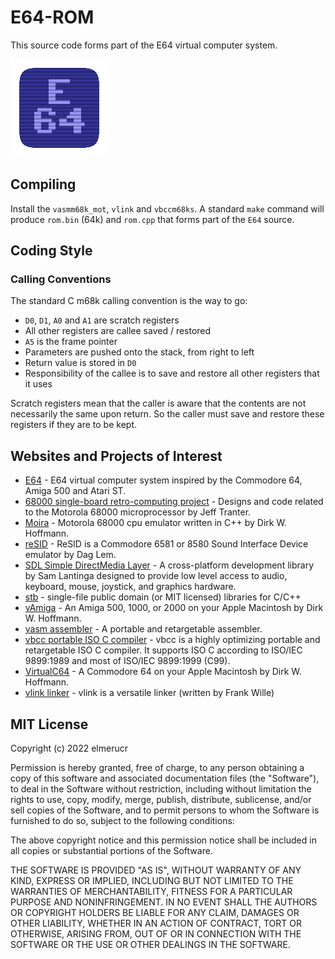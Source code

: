 # E64-ROM

This source code forms part of the E64 virtual computer system.

![E64](./docs/E64_icon_156x156.png)

## Compiling

Install the ```vasmm68k_mot```, ```vlink``` and ```vbccm68ks```. A standard ```make``` command will produce ```rom.bin``` (64k) and ```rom.cpp``` that forms part of the ```E64``` source.

## Coding Style

### Calling Conventions

The standard C m68k calling convention is the way to go:

* ``D0``, ``D1``, ``A0`` and ``A1`` are scratch registers
* All other registers are callee saved / restored
* ``A5`` is the frame pointer
* Parameters are pushed onto the stack, from right to left
* Return value is stored in ``D0``
* Responsibility of the callee is to save and restore all other registers that it uses

Scratch registers mean that the caller is aware that the contents are not necessarily the same upon return. So the caller must save and restore these registers if they are to be kept.

## Websites and Projects of Interest

* [E64](https://github.com/elmerucr/E64) - E64 virtual computer system inspired by the Commodore 64, Amiga 500 and Atari ST.
* [68000 single-board retro-computing project](https://github.com/jefftranter/68000) - Designs and code related to the Motorola 68000 microprocessor by Jeff Tranter.
* [Moira](https://github.com/dirkwhoffmann/Moira) - Motorola 68000 cpu emulator written in C++ by Dirk W. Hoffmann.
* [reSID](http://www.zimmers.net/anonftp/pub/cbm/crossplatform/emulators/resid/index.html) - ReSID is a Commodore 6581 or 8580 Sound Interface Device emulator by Dag Lem.
* [SDL Simple DirectMedia Layer](https://www.libsdl.org) - A cross-platform development library by Sam Lantinga designed to provide low level access to audio, keyboard, mouse, joystick, and graphics hardware.
* [stb](https://github.com/nothings/stb) - single-file public domain (or MIT licensed) libraries for C/C++
* [vAmiga](https://dirkwhoffmann.github.io/vAmiga/) - An Amiga 500, 1000, or 2000 on your Apple Macintosh by Dirk W. Hoffmann.
* [vasm assembler](http://sun.hasenbraten.de/vasm/) - A portable and retargetable assembler.
* [vbcc portable ISO C compiler](http://www.compilers.de/vbcc.html) - vbcc is a highly optimizing portable and retargetable ISO C compiler. It supports ISO C according to ISO/IEC 9899:1989 and most of ISO/IEC 9899:1999 (C99).
* [VirtualC64](https://dirkwhoffmann.github.io/virtualc64/) - A Commodore 64 on your Apple Macintosh by Dirk W. Hoffmann.
* [vlink linker](http://www.compilers.de/vlink.html) - vlink is a versatile linker (written by Frank Wille)

## MIT License

Copyright (c) 2022 elmerucr

Permission is hereby granted, free of charge, to any person obtaining a copy of this software and associated documentation files (the "Software"), to deal in the Software without restriction, including without limitation the rights to use, copy, modify, merge, publish, distribute, sublicense, and/or sell copies of the Software, and to permit persons to whom the Software is furnished to do so, subject to the following conditions:

The above copyright notice and this permission notice shall be included in all copies or substantial portions of the Software.

THE SOFTWARE IS PROVIDED "AS IS", WITHOUT WARRANTY OF ANY KIND, EXPRESS OR IMPLIED, INCLUDING BUT NOT LIMITED TO THE WARRANTIES OF MERCHANTABILITY, FITNESS FOR A PARTICULAR PURPOSE AND NONINFRINGEMENT. IN NO EVENT SHALL THE AUTHORS OR COPYRIGHT HOLDERS BE LIABLE FOR ANY CLAIM, DAMAGES OR OTHER LIABILITY, WHETHER IN AN ACTION OF CONTRACT, TORT OR OTHERWISE, ARISING FROM, OUT OF OR IN CONNECTION WITH THE SOFTWARE OR THE USE OR OTHER DEALINGS IN THE
SOFTWARE.
